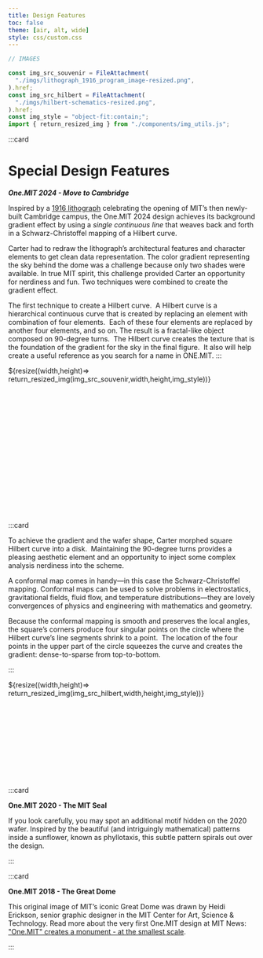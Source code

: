 ```yaml
---
title: Design Features
toc: false
theme: [air, alt, wide]
style: css/custom.css
---
```


```js
// IMAGES

const img_src_souvenir = FileAttachment(
  "./imgs/lithograph_1916_program_image-resized.png",
).href;
const img_src_hilbert = FileAttachment(
  "./imgs/hilbert-schematics-resized.png",
).href;
const img_style = "object-fit:contain;";
import { return_resized_img } from "./components/img_utils.js";
```

<div class= "grid grid-cols-2" style="grid-auto-rows: auto;">

:::card

# Special Design Features

**_One.MIT 2024 - Move to Cambridge_**

Inspired by a [1916 lithograph](https://archivesspace.mit.edu/repositories/2/digital_objects/1287) celebrating the opening of MIT’s then newly-built Cambridge campus, the One.MIT 2024 design achieves its background gradient effect by using a _single continuous line_ that weaves back and forth in a Schwarz-Christoffel mapping of a Hilbert curve.

Carter had to redraw the lithograph’s architectural features and character elements to get clean data representation.
The color gradient representing the sky behind the dome was a challenge because only two shades were available. In true MIT spirit, this challenge provided Carter an opportunity for nerdiness and fun. Two techniques were combined to create the gradient effect.

The first technique to create a Hilbert curve. 
A Hilbert curve is a hierarchical continuous curve that is created by replacing an element with combination of four elements. 
Each of these four elements are replaced by another four elements, and so on.
The result is a fractal-like object composed on 90-degree turns. 
The Hilbert curve creates the texture that is the foundation of the gradient for the sky in the final figure. 
It also will help create a useful reference as you search for a name in ONE.MIT.
:::

<div style="min-height:300px;">
  ${resize((width,height)=> return_resized_img(img_src_souvenir,width,height,img_style))}
</div>

:::card

To achieve the gradient and the wafer shape, Carter morphed square Hilbert curve into a disk. 
Maintaining the 90-degree turns provides a pleasing aesthetic element and an opportunity to inject some complex analysis nerdiness into the scheme.

A conformal map comes in handy—in this case the Schwarz-Christoffel mapping.
Conformal maps can be used to solve problems in electrostatics, gravitational fields, fluid flow, and temperature distributions—they are lovely convergences of physics and engineering with mathematics and geometry.

Because the conformal mapping is smooth and preserves the local angles, the square’s corners produce four singular points on the circle where the Hilbert curve’s line segments shrink to a point. 
The location of the four points in the upper part of the circle squeezes the curve and creates the gradient: dense-to-sparse from top-to-bottom.

:::

<div style="min-height:200px;">
  ${resize((width,height)=> return_resized_img(img_src_hilbert,width,height,img_style))}
</div>

:::card

**One.MIT 2020 - The MIT Seal**

If you look carefully, you may spot an additional motif hidden on the 2020 wafer.
Inspired by the beautiful (and intriguingly mathematical) patterns inside a sunflower, known as phyllotaxis, this subtle pattern spirals out over the design.

:::

:::card

**One.MIT 2018 - The Great Dome**

This original image of MIT’s iconic Great Dome was drawn by Heidi Erickson, senior graphic designer in the MIT Center for Art, Science & Technology.
Read more about the very first One.MIT design at MIT News: ["One.MIT" creates a monument - at the smallest scale](https://news.mit.edu/2019/onemit-creates-monument-at-smallest-scale-0318).

:::

</div>
